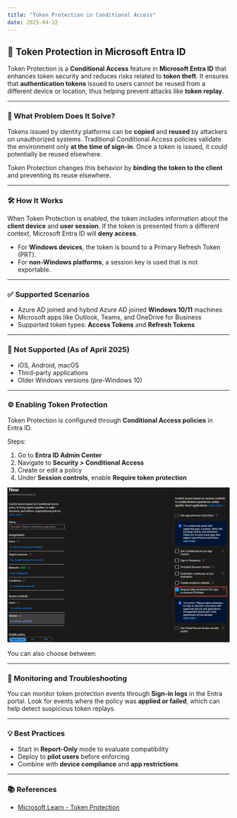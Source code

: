 ```yaml
---
title: "Token Protection in Conditional Access"
date: 2025-04-22
---
```


## 🔐 Token Protection in Microsoft Entra ID

Token Protection is a **Conditional Access** feature in **Microsoft Entra ID** that enhances token security and reduces risks related to **token theft**. It ensures that **authentication tokens** issued to users cannot be reused from a different device or location, thus helping prevent attacks like **token replay**.

---

### 🧩 What Problem Does It Solve?

Tokens issued by identity platforms can be **copied** and **reused** by attackers on unauthorized systems. Traditional Conditional Access policies validate the environment only **at the time of sign-in**. Once a token is issued, it could potentially be reused elsewhere.

Token Protection changes this behavior by **binding the token to the client** and preventing its reuse elsewhere.

---

### 🛠️ How It Works

When Token Protection is enabled, the token includes information about the **client device** and **user session**. If the token is presented from a different context, Microsoft Entra ID will **deny access**.

- For **Windows devices**, the token is bound to a Primary Refresh Token (PRT).
- For **non-Windows platforms**, a session key is used that is not exportable.

---

### ✅ Supported Scenarios

- Azure AD joined and hybrid Azure AD joined **Windows 10/11** machines
- Microsoft apps like Outlook, Teams, and OneDrive for Business
- Supported token types: **Access Tokens** and **Refresh Tokens**

---

### 🚫 Not Supported (As of April 2025)

- iOS, Android, macOS
- Third-party applications
- Older Windows versions (pre-Windows 10)

---

### ⚙️ Enabling Token Protection

Token Protection is configured through **Conditional Access policies** in Entra ID.

Steps:
1. Go to **Entra ID Admin Center**
2. Navigate to **Security > Conditional Access**
3. Create or edit a policy
4. Under **Session controls**, enable **Require token protection**

![](assets/Token%20Protection%20Conditional%20Access/2025-04-22-17-32-02.png)


You can also choose between:


---

### 🧪 Monitoring and Troubleshooting

You can monitor token protection events through **Sign-in logs** in the Entra portal. Look for events where the policy was **applied or failed**, which can help detect suspicious token replays.

---

### 💡 Best Practices

- Start in **Report-Only** mode to evaluate compatibility
- Deploy to **pilot users** before enforcing
- Combine with **device compliance** and **app restrictions**

---

### 📚 References

- [Microsoft Learn - Token Protection](https://learn.microsoft.com/en-us/entra/identity/conditional-access/concept-token-protection)
